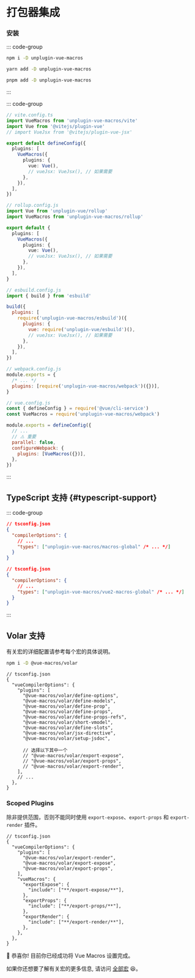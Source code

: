 # 打包器集成

### 安装

::: code-group

```bash [npm]
npm i -D unplugin-vue-macros
```

```bash [yarn]
yarn add -D unplugin-vue-macros
```

```bash [pnpm]
pnpm add -D unplugin-vue-macros
```

:::

::: code-group

```ts [Vite (first-class support)]
// vite.config.ts
import VueMacros from 'unplugin-vue-macros/vite'
import Vue from '@vitejs/plugin-vue'
// import VueJsx from '@vitejs/plugin-vue-jsx'

export default defineConfig({
  plugins: [
    VueMacros({
      plugins: {
        vue: Vue(),
        // vueJsx: VueJsx(), // 如果需要
      },
    }),
  ],
})
```

```ts [Rollup (first-class support)]
// rollup.config.js
import Vue from 'unplugin-vue/rollup'
import VueMacros from 'unplugin-vue-macros/rollup'

export default {
  plugins: [
    VueMacros({
      plugins: {
        vue: Vue(),
        // vueJsx: VueJsx(), // 如果需要
      },
    }),
  ],
}
```

```js [esbuild]
// esbuild.config.js
import { build } from 'esbuild'

build({
  plugins: [
    require('unplugin-vue-macros/esbuild')({
      plugins: {
        vue: require('unplugin-vue/esbuild')(),
        // vueJsx: VueJsx(), // 如果需要
      },
    }),
  ],
})
```

```js [Webpack]
// webpack.config.js
module.exports = {
  /* ... */
  plugins: [require('unplugin-vue-macros/webpack')({})],
}
```

```js [Vue CLI]
// vue.config.js
const { defineConfig } = require('@vue/cli-service')
const VueMacros = require('unplugin-vue-macros/webpack')

module.exports = defineConfig({
  // ...
  // ⚠️ 重要
  parallel: false,
  configureWebpack: {
    plugins: [VueMacros({})],
  },
})
```

:::

## TypeScript 支持 {#typescript-support}

::: code-group

```json {0} [Vue 3]
// tsconfig.json
{
  "compilerOptions": {
    // ...
    "types": ["unplugin-vue-macros/macros-global" /* ... */]
  }
}
```

```json {0} [Vue 2]
// tsconfig.json
{
  "compilerOptions": {
    // ...
    "types": ["unplugin-vue-macros/vue2-macros-global" /* ... */]
  }
}
```

:::

## Volar 支持

有关宏的详细配置请参考每个宏的具体说明。

```bash
npm i -D @vue-macros/volar
```

```jsonc
// tsconfig.json
{
  "vueCompilerOptions": {
    "plugins": [
      "@vue-macros/volar/define-options",
      "@vue-macros/volar/define-models",
      "@vue-macros/volar/define-prop",
      "@vue-macros/volar/define-props",
      "@vue-macros/volar/define-props-refs",
      "@vue-macros/volar/short-vmodel",
      "@vue-macros/volar/define-slots",
      "@vue-macros/volar/jsx-directive",
      "@vue-macros/volar/setup-jsdoc",

      // 选择以下其中一个
      // "@vue-macros/volar/export-expose",
      // "@vue-macros/volar/export-props",
      // "@vue-macros/volar/export-render",
    ],
    // ...
  },
}
```

### Scoped Plugins

除非提供范围，否则不能同时使用 `export-expose`、`export-props` 和 `export-render` 插件。

```jsonc
// tsconfig.json
{
  "vueCompilerOptions": {
    "plugins": [
      "@vue-macros/volar/export-render",
      "@vue-macros/volar/export-expose",
      "@vue-macros/volar/export-props",
    ],
    "vueMacros": {
      "exportExpose": {
        "include": ["**/export-expose/**"],
      },
      "exportProps": {
        "include": ["**/export-props/**"],
      },
      "exportRender": {
        "include": ["**/export-render/**"],
      },
    },
  },
}
```

:tada: 恭喜你! 目前你已经成功将 Vue Macros 设置完成。

如果你还想要了解有关宏的更多信息, 请访问 [全部宏](/zh-CN/macros/) :laughing:。

